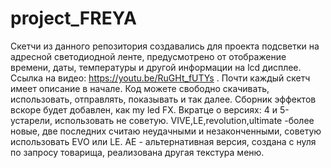 # project_FREYA
Скетчи из данного репозитория создавались для проекта подсветки на адресной светодиодной ленте, предусмотрено от отображение времени, даты, температуры и другой информации на lcd дисплее. Ссылка на видео: https://youtu.be/RuGHt_fUTYs .
Почти каждый скетч имеет описание в начале.
Код можете свободно скачивать, использовать, отправлять, показывать и так далее.
Сборник эффектов вскоре будет добавлен, как my led FX.
Вкратце о версиях: 4 и 5-устарели, использовать не советую. VIVE,LE,revolution,ultimate -более новые, две последних считаю неудачными и незаконченными, советую использовать EVO или LE. AE - альтернативная версия, создана с нуля по запросу товарища, реализована другая текстура меню.
